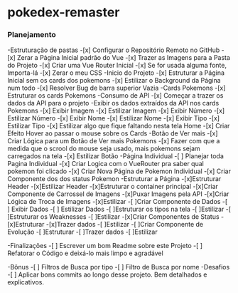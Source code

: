 # pokedex-remaster

### Planejamento

-Estruturação de pastas
    -[x] Configurar o Repositório Remoto no GitHub
    -[x] Zerar a Página Inicial padrão do Vue
    -[x] Trazer as Imagens para a Pasta do Projeto
    -[x] Criar uma Vue Router Inicial
    -[x] Se for usada alguma fonte, Importa-lá
    -[x] Zerar o meu CSS
-Inicio do Projeto
    -[x] Estruturar a Página Inicial sem os cards dos pokemons
    -[x] Estilizar o Background da Página num todo
        -[x] Resolver Bug de barra superior Vazia
-Cards Pokemons
    -[x] Estruturar os cards Pokemons
    -Consumo de API
        -[x] Começar a trazer os dados da API para o projeto
        -Exibir os dados extraídos da API nos cards Pokemons
            -[x] Exibir Imagem
            -[x] Estilizar Imagem
            -[x] Exibir Número
            -[x] Estilizar Número
            -[x] Exibir Nome
            -[x] Estilizar Nome
            -[x] Exibir Tipo
            -[x] Estilizar Tipo
    -[x] Estilizar algo que fique faltando nesta tela Home
    -[x] Criar Efeito Hover ao passar o mouse sobre os Cards
-Botão de Ver mais
    -[x] Criar Lógica para um Botão de Ver mais Pokemons
    -[x] Fazer com que a medida que o scrool do mouse seja usado, mais pokemons sejam carregados na tela
    -[x] Estilizar Botão
-Página Individual
    -[ ] Planejar toda Pagina Individual
    -[x] Criar Logica com o VueRouter pra saber qual pokemon foi clicado
    -[x] Criar Nova Página de Pokemon Individual
        -[x] Criar Componente dos dos status Pokemon
        -Estruturar a Página
            -[x]Estruturar Header
            -[x]Estilizar Header
            -[x]Estruturar o container principal
            -[x]Criar Componente de Carrossel de Imagens
                -[x]Puxar Imagens pela API
                -[x]Criar Lógica de Troca de Imagens
                -[x]Estilizar
            -[ ]Criar Componente de Dados
                -[ ] Exibir Dados
                -[ ] Estilizar Dados
            -[ ]Estruturar os tipos na tela
                -[ ]Estilizar 
            -[ ]Estruturar os Weaknesses
                -[ ]Estilizar 
            -[x]Criar Componentes de Status
                -[x]Estruturar
                -[x]Trazer dados
                -[ ]Estilizar
            -[ ]Criar Componente de Evolução
                -[ ]Estruturar
                -[ ]Trazer dados
                -[ ]Estilizar


-Finalizações
    -[ ] Escrever um bom Readme sobre este Projeto
    -[ ] Refatorar o Código e deixá-lo mais limpo e agradável

-Bônus
    -[ ] Filtros de Busca por tipo
    -[ ] Filtro de Busca por nome
-Desafios
    -[ ] Aplicar bons commits ao longo desse projeto. Bem detalhados e explicativos.



